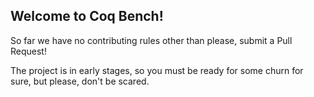 Welcome to Coq Bench!
---------------------

So far we have no contributing rules other than please, submit a Pull
Request!

The project is in early stages, so you must be ready for some churn
for sure, but please, don't be scared.

